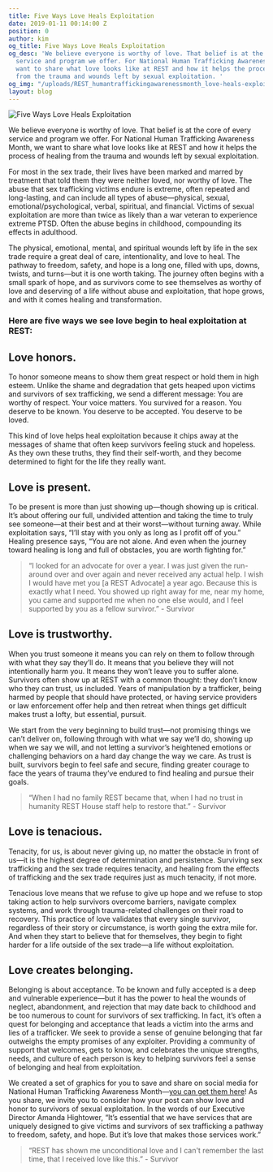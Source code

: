 ```yaml
---
title: Five Ways Love Heals Exploitation
date: 2019-01-11 00:14:00 Z
position: 0
author: kim
og_title: Five Ways Love Heals Exploitation
og_desc: 'We believe everyone is worthy of love. That belief is at the core of every
  service and program we offer. For National Human Trafficking Awareness Month, we
  want to share what love looks like at REST and how it helps the process of healing
  from the trauma and wounds left by sexual exploitation. '
og_img: "/uploads/REST_humantraffickingawarenessmonth_love-heals-exploitation.jpg"
layout: blog
---
```


![Five Ways Love Heals Exploitation](/uploads/REST_humantraffickingawarenessmonth_love-heals-exploitation.jpg)

We believe everyone is worthy of love. That belief is at the core of every service and program we offer. For National Human Trafficking Awareness Month, we want to share what love looks like at REST and how it helps the process of healing from the trauma and wounds left by sexual exploitation. 

For most in the sex trade, their lives have been marked and marred by treatment that told them they were neither loved, nor worthy of love. The abuse that sex trafficking victims endure is extreme, often repeated and long-lasting, and can include all types of abuse—physical, sexual, emotional/psychological, verbal, spiritual, and financial. Victims of sexual exploitation are more than twice as likely than a war veteran to experience extreme PTSD. Often the abuse begins in childhood, compounding its effects in adulthood. 

The physical, emotional, mental, and spiritual wounds left by life in the sex trade require a great deal of care, intentionality, and love to heal. The pathway to freedom, safety, and hope is a long one, filled with ups, downs, twists, and turns—but it is one worth taking. The journey often begins with a small spark of hope, and as survivors come to see themselves as worthy of love and deserving of a life without abuse and exploitation, that hope grows, and with it comes healing and transformation.

### Here are five ways we see love begin to heal exploitation at REST:

## Love honors.
To honor someone means to show them great respect or hold them in high esteem. Unlike the shame and degradation that gets heaped upon victims and survivors of sex trafficking, we send a different message: You are worthy of respect. Your voice matters. You survived for a reason. You deserve to be known. You deserve to be accepted. You deserve to be loved. 

This kind of love helps heal exploitation because it chips away at the messages of shame that often keep survivors feeling stuck and hopeless. As they own these truths, they find their self-worth, and they become determined to fight for the life they really want. 


## Love is present. 
To be present is more than just showing up—though showing up is critical. It’s about offering our full, undivided attention and taking the time to truly see someone—at their best and at their worst—without turning away. While exploitation says, “I’ll stay with you only as long as I profit off of you.” Healing presence says, “You are not alone. And even when the journey toward healing is long and full of obstacles, you are worth fighting for.”

> “I looked for an advocate for over a year. I was just given the run-around over and over again and never received any actual help. I wish I would have met you [a REST Advocate] a year ago. Because this is exactly what I need. You showed up right away for me, near my home, you came and supported me when no one else would, and I feel supported by you as a fellow survivor.” - Survivor

## Love is trustworthy.
When you trust someone it means you can rely on them to follow through with what they say they’ll do. It means that you believe they will not intentionally harm you. It means they won’t leave you to suffer alone. Survivors often show up at REST with a common thought: they don’t know who they can trust, us included. Years of manipulation by a trafficker, being harmed by people that should have protected, or having service providers or law enforcement offer help and then retreat when things get difficult makes trust a lofty, but essential, pursuit. 

We start from the very beginning to build trust—not promising things we can’t deliver on, following through with what we say we’ll do, showing up when we say we will, and not letting a survivor’s heightened emotions or challenging behaviors on a hard day change the way we care. As trust is built, survivors begin to feel safe and secure, finding greater courage to face the years of trauma they’ve endured to find healing and pursue their goals. 

> “When I had no family REST became that, when I had no trust in humanity REST House staff help to restore that.” - Survivor


## Love is tenacious. 
Tenacity, for us, is about never giving up, no matter the obstacle in front of us—it is the highest degree of determination and persistence. Surviving sex trafficking and the sex trade requires tenacity, and healing from the effects of trafficking and the sex trade requires just as much tenacity, if not more.  

Tenacious love means that we refuse to give up hope and we refuse to stop taking action to help survivors overcome barriers, navigate complex systems, and work through trauma-related challenges on their road to recovery. This practice of love validates that every single survivor, regardless of their story or circumstance, is worth going the extra mile for. And when they start to believe that for themselves, they begin to fight harder for a life outside of the sex trade—a life without exploitation. 


## Love creates belonging. 
Belonging is about acceptance. To be known and fully accepted is a deep and vulnerable experience—but it has the power to heal the wounds of neglect, abandonment, and rejection that may date back to childhood and be too numerous to count for survivors of sex trafficking. In fact, it’s often a quest for belonging and acceptance that leads a victim into the arms and lies of a trafficker. We seek to provide a sense of genuine belonging that far outweighs the empty promises of any exploiter. Providing a community of support that welcomes, gets to know, and celebrates the unique strengths, needs, and culture of each person is key to helping survivors feel a sense of belonging and heal from exploitation. 

We created a set of graphics for you to save and share on social media for National Human Trafficking Awareness Month—[you can get them here](http://bit.ly/2REnhKW)! As you share, we invite you to consider how your post can show love and honor to survivors of sexual exploitation. In the words of our Executive Director Amanda Hightower, “It’s essential that we have services that are uniquely designed to give victims and survivors of sex trafficking a pathway to freedom, safety, and hope. But it’s love that makes those services work.”

> “REST has shown me unconditional love and I can't remember the last time, that I received love like this.” - Survivor